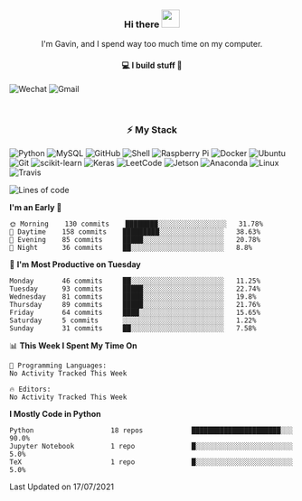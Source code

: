 <h3 align="center"> Hi there <img src="https://raw.githubusercontent.com/ShahriarShafin/ShahriarShafin/main/Assets/handshake.gif" height="32px"></h3>

<p align="center">
I'm Gavin, and I spend way too much time on my computer.
</p>

<h4 align="center">
💻 I build stuff 🌱 </a>
</h4>

![Wechat](https://img.shields.io/badge/-gavingsf-07C160?style=flat-square&logo=WeChat&logoColor=white)
![Gmail](https://img.shields.io/badge/-gavin.heidenreich-D14836?style=flat-square&logo=Gmail&logoColor=white)


<br/>
<h3 align="center">
⚡ My Stack
</h3>

![Python](https://img.shields.io/badge/-Python-black?style=flat-square&logo=Python)
![MySQL](https://img.shields.io/badge/-MySQL-black?style=flat-square&logo=mysql)
![GitHub](https://img.shields.io/badge/-GitHub-181717?style=flat-square&logo=github)
![Shell](https://img.shields.io/badge/-shell-5391FE?style=flat-square&logo=PowerShell&logoColor=white)
![Raspberry Pi](https://img.shields.io/badge/-Raspberry%20Pi-C51A4A?style=flat-square&logo=Raspberry-Pi)
![Docker](https://img.shields.io/badge/-Docker-black?style=flat-square&logo=docker)
![Ubuntu](https://img.shields.io/badge/-Ubuntu-772953?style=flat-square&logo=Ubuntu&logoColor=white)
![Git](https://img.shields.io/badge/-Git-F44D27?style=flat-square&logo=Git&logoColor=white)
![scikit-learn](https://img.shields.io/badge/-scikitlearn-000000?style=flat-square&logo=scikit-learn)
![Keras](https://img.shields.io/badge/-Keras-D00000?style=flat-square&logo=keras)
![LeetCode](https://img.shields.io/badge/-LeetCode-000000?style=flat-square&logo=LeetCode)
![Jetson](https://img.shields.io/badge/-Jetson-76B900?style=flat-square&logo=Nvidia&logoColor=white)
![Anaconda](https://img.shields.io/badge/-Anaconda-44A833?style=flat-square&logo=Anaconda&logoColor=white)
![Linux](https://img.shields.io/badge/-Linux-FCC264?style=flat-square&logo=Linux&logoColor=black)
![Travis](https://img.shields.io/badge/-TravisCI-3EAAAF?style=flat-square&logo=travis-ci&logoColor=white)




<!--START_SECTION:waka-->
![Lines of code](https://img.shields.io/badge/From%20Hello%20World%20I%27ve%20Written-11588%20lines%20of%20code-blue)

**I'm an Early 🐤** 

```text
🌞 Morning    130 commits    ████████░░░░░░░░░░░░░░░░░   31.78% 
🌆 Daytime    158 commits    █████████░░░░░░░░░░░░░░░░   38.63% 
🌃 Evening    85 commits     █████░░░░░░░░░░░░░░░░░░░░   20.78% 
🌙 Night      36 commits     ██░░░░░░░░░░░░░░░░░░░░░░░   8.8%

```
📅 **I'm Most Productive on Tuesday** 

```text
Monday       46 commits     ██░░░░░░░░░░░░░░░░░░░░░░░   11.25% 
Tuesday      93 commits     █████░░░░░░░░░░░░░░░░░░░░   22.74% 
Wednesday    81 commits     █████░░░░░░░░░░░░░░░░░░░░   19.8% 
Thursday     89 commits     █████░░░░░░░░░░░░░░░░░░░░   21.76% 
Friday       64 commits     ████░░░░░░░░░░░░░░░░░░░░░   15.65% 
Saturday     5 commits      ░░░░░░░░░░░░░░░░░░░░░░░░░   1.22% 
Sunday       31 commits     ██░░░░░░░░░░░░░░░░░░░░░░░   7.58%

```


📊 **This Week I Spent My Time On** 

```text
💬 Programming Languages: 
No Activity Tracked This Week

🔥 Editors: 
No Activity Tracked This Week

```

**I Mostly Code in Python** 

```text
Python                   18 repos            ██████████████████████░░░   90.0% 
Jupyter Notebook         1 repo              █░░░░░░░░░░░░░░░░░░░░░░░░   5.0% 
TeX                      1 repo              █░░░░░░░░░░░░░░░░░░░░░░░░   5.0%

```



 Last Updated on 17/07/2021
<!--END_SECTION:waka-->


